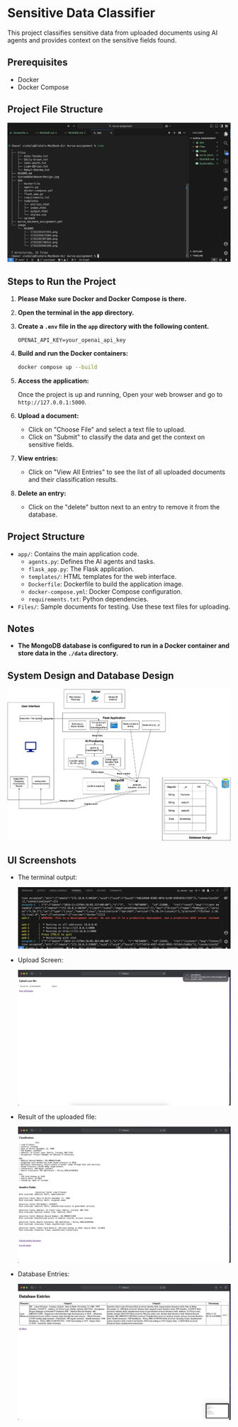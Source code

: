 # Sensitive Data Classifier

This project classifies sensitive data from uploaded documents using AI agents and provides context on the sensitive fields found.

## Prerequisites

- Docker
- Docker Compose

## Project File Structure

![1732336029445](image/README/1732336029445.png)

## Steps to Run the Project

1. **Please Make sure Docker and Docker Compose is there.**
2. **Open the terminal in the app directory.**
3. **Create a `.env` file in the `app` directory with the following content.**

   ```env
   OPENAI_API_KEY=your_openai_api_key
   ```
4. **Build and run the Docker containers:**

   ```sh
   docker compose up --build
   ```
5. **Access the application:**

   Once the project is up and running,
   Open your web browser and go to `http://127.0.0.1:5000`.
6. **Upload a document:**

   - Click on "Choose File" and select a text file to upload.
   - Click on "Submit" to classify the data and get the context on sensitive fields.
7. **View entries:**

   - Click on "View All Entries" to see the list of all uploaded documents and their classification results.
8. **Delete an entry:**

   - Click on the "delete" button next to an entry to remove it from the database.

## Project Structure

- `app/`: Contains the main application code.
  - `agents.py`: Defines the AI agents and tasks.
  - `flask_app.py`: The Flask application.
  - `templates/`: HTML templates for the web interface.
  - `Dockerfile`: Dockerfile to build the application image.
  - `docker-compose.yml`: Docker Compose configuration.
  - `requirements.txt`: Python dependencies.
- `Files/`: Sample documents for testing. Use these text files for uploading.

## Notes
- **The MongoDB database is configured to run in a Docker container and store data in the `./data` directory.**

## System Design and Database Design

![1732335247555](image/README/1732335247555.png)

## UI Screenshots

- The terminal output:

  ![1732335945199](image/README/1732335945199.png)
- Upload Screen:

  ![1732335672384](image/README/1732335672384.png)
- Result of the uploaded file:

  ![1732335707369](image/README/1732335707369.png)
- Database Entries:

  ![1732335738312](image/README/1732335738312.png)
